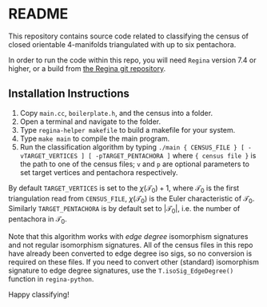 # README
This repository contains source code related to classifying the census of closed orientable 4-manifolds triangulated with up to six pentachora.

In order to run the code within this repo, you will need `Regina` version 7.4 or higher, or a build from [the Regina git repository](https://github.com/regina-normal/regina).

## Installation Instructions

1. Copy `main.cc`, `boilerplate.h`, and the census into a folder.
3. Open a terminal and navigate to the folder.
4. Type `regina-helper makefile` to build a makefile for your system.
5. Type `make main` to compile the main program.
6. Run the classification algorithm by typing `./main { CENSUS_FILE } [ -vTARGET_VERTICES ] [ -pTARGET_PENTACHORA ]` where `{ census file }` is the path to one of the census files; `v` and `p` are optional parameters to set target vertices and pentachora respectively. 

By default `TARGET_VERTICES` is set to the $\chi(\mathcal{T}_0) + 1$, where $\mathcal{T}_0$ is the first triangulation read from `CENSUS_FILE`, $\chi(\mathcal{T_0})$ is the Euler characteristic of $\mathcal{T}_0$. Similarly `TARGET_PENTACHORA` is by default set to $|\mathcal{T}_0|$, i.e. the number of pentachora in $\mathcal{T_0}$.

Note that this algorithm works with *edge degree* isomorphism signatures and not regular isomorphism signatures. 
All of the census files in this repo have already been converted to edge degree iso sigs, so no conversion is required on these files.
If you need to convert other (standard) isomorphism signature to edge degree signatures, use the `T.isoSig_EdgeDegree()` function in `regina-python`.

Happy classifying!
